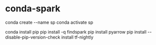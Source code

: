 # conda-spark

conda create --name sp 
conda activate sp

conda install pip
pip install -q findspark
pip install pyarrow
pip install --disable-pip-version-check install tf-nightly
